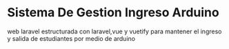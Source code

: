 # Sistema De Gestion Ingreso Arduino
 web laravel estructurada con laravel,vue y vuetify para mantener el ingreso y salida de estudiantes por medio de arduino
